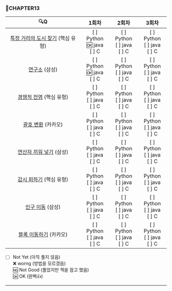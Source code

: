 ### :page_with_curl:CHAPTER13

|                                                 :mag:Q                                                  |               1회차                |               2회차               |               3회차               |
| :-----------------------------------------------------------------------------------------------------: | :--------------------------------: | :-------------------------------: | :-------------------------------: |
|            [특정 거리의 도시 찾기](https://www.acmicpc.net/problem/18352 "백준 링크") (핵심 유형)             | [ ] Python<br/>:ok: java<br/>[ ] C | [ ] Python<br/>[ ] java<br/>[ ] C | [ ] Python<br/>[ ] java<br/>[ ] C |
|                                  [연구소](https://www.acmicpc.net/problem/14502 "백준 링크") (삼성)                                   | [ ] Python<br/>:ok: java<br/>[ ] C | [ ] Python<br/>[ ] java<br/>[ ] C | [ ] Python<br/>[ ] java<br/>[ ] C |
|  [경쟁적 전염](https://www.acmicpc.net/problem/18405 "백준 링크") (핵심 유형)   | [ ] Python<br/>[ ] java<br/>[ ] C  | [ ] Python<br/>[ ] java<br/>[ ] C | [ ] Python<br/>[ ] java<br/>[ ] C |
| [괄호 변환](https://programmers.co.kr/learn/courses/30/lessons/60058 "프로그래머스 링크") (카카오)  | [ ] Python<br/>[ ] java<br/>[ ] C  | [ ] Python<br/>[ ] java<br/>[ ] C | [ ] Python<br/>[ ] java<br/>[ ] C |
|                      [연산자 끼워 넣기](https://www.acmicpc.net/problem/14888 "백준 링크") (삼성)                      | [ ] Python<br/>[ ] java<br/>[ ] C  | [ ] Python<br/>[ ] java<br/>[ ] C | [ ] Python<br/>[ ] java<br/>[ ] C |
| [감시 피하기](https://www.acmicpc.net/problem/18428 "백준 링크") (핵심 유형) | [ ] Python<br/>[ ] java<br/>[ ] C  | [ ] Python<br/>[ ] java<br/>[ ] C | [ ] Python<br/>[ ] java<br/>[ ] C |
|                  [인구 이동](https://www.acmicpc.net/problem/16234 "백준 링크") (삼성)                  | [ ] Python<br/>[ ] java<br/>[ ] C  | [ ] Python<br/>[ ] java<br/>[ ] C | [ ] Python<br/>[ ] java<br/>[ ] C |
|   [블록 이동하기](https://programmers.co.kr/learn/courses/30/lessons/60063 "프로그래머스 링크") (카카오)    | [ ] Python<br/>[ ] java<br/>[ ] C  | [ ] Python<br/>[ ] java<br/>[ ] C | [ ] Python<br/>[ ] java<br/>[ ] C |

- [ ] Not Yet (아직 풀지 않음)<br/>
      :x: worng (방법을 모르겠음)<br/>
      :ng: Not Good (풀었지만 책을 참고 했음)<br/>
      :ok: OK (완벽:+1:)<br/>

---
